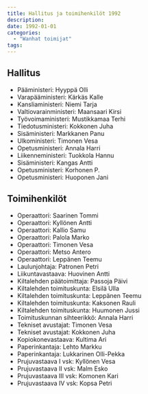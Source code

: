 ```yaml
---
title: Hallitus ja toimihenkilöt 1992
description: 
date: 1992-01-01
categories:
  - "Wanhat toimijat"
tags:
---
```



## Hallitus
- Pääministeri:	Hyyppä Olli
- Varapääministeri:	Kärkäs Kalle
- Kansliaministeri:	Niemi Tarja
- Valtiovarainministeri:	Maansaari Kirsi
- Työvoimaministeri:	Mustikkamaa Terhi
- Tiedotusministeri:	Kokkonen Juha
- Sisäministeri:	Markkanen Panu
- Ulkoministeri:	Timonen Vesa
- Opetusministeri:	Annala Harri
- Liikenneministeri:	Tuokkola Hannu
- Sisäministeri:	Kangas Antti
- Opetusministeri:	Korhonen P.
- Opetusministeri:	Huoponen Jani

## Toimihenkilöt
- Operaattori:	Saarinen Tommi
- Operaattori:	Kyllönen Antti
- Operaattori:	Kallio Samu
- Operaattori:	Palola Marko
- Operaattori:	Timonen Vesa
- Operaattori:	Metso Antero
- Operaattori:	Leppänen Teemu
- Laulunjohtaja:	Patronen Petri
- Liikuntavastaava:	Huovinen Antti
- Kiltalehden päätoimittaja:	Passoja Päivi
- Kiltalehden toimituskunta:	Elsilä Ulla
- Kiltalehden toimituskunta:	Leppänen Teemu
- Kiltalehden toimituskunta:	Kaksonen Rauli
- Kiltalehden toimituskunta:	Huumonen Jussi
- Toimituskunnan sihteerikkö:	Annala Harri
- Tekniset avustajat:	Timonen Vesa
- Tekniset avustajat:	Kokkonen Juha
- Kopiokonevastaava:	Kultima Ari
- Paperinkantaja:	Lehto Markku
- Paperinkantaja:	Lukkarinen Olli-Pekka
- Prujuvastaava I vsk:	Kyllönen Vesa
- Prujuvastaava II vsk:	Malm Esko
- Prujuvastaava III vsk:	Komonen Kari
- Prujuvastaava IV vsk:	Kopsa Petri